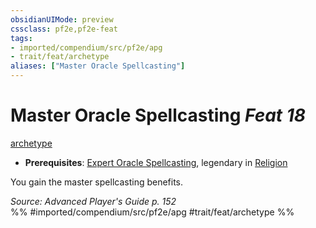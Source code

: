 ```yaml
---
obsidianUIMode: preview
cssclass: pf2e,pf2e-feat
tags:
- imported/compendium/src/pf2e/apg
- trait/feat/archetype
aliases: ["Master Oracle Spellcasting"]
---
```

# Master Oracle Spellcasting  *Feat 18*  
[archetype](archetype.md)  

- **Prerequisites**: [Expert Oracle Spellcasting](expert-oracle-spellcasting-apg.md), legendary in [Religion](../skills.md#Religion)

You gain the master spellcasting benefits.

*Source: Advanced Player's Guide p. 152*  
%% #imported/compendium/src/pf2e/apg #trait/feat/archetype %%